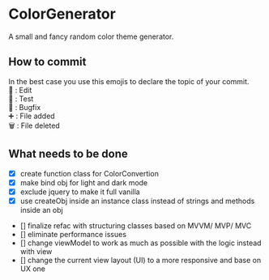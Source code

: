# ColorGenerator
A small and fancy random color theme generator.

## How to commit

In the best case you use this emojis to declare the topic of your commit.</br>
📝 : Edit</br>
🔧 : Test</br>
🐞 : Bugfix</br>
➕ : File added</br>
🗑️ : File deleted</br>

## What needs to be done

- [x] create function class for ColorConvertion
- [x] make bind obj for light and dark mode
- [x] exclude jquery to make it full vanilla
- [x] use createObj inside an instance class instead of strings and methods inside an obj
- [] finalize refac with structuring classes based on MVVM/ MVP/ MVC
- [] eliminate performance issues
- [] change viewModel to work as much as possible with the logic instead with view
- [] change the current view layout (UI) to a more responsive and base on UX one 
